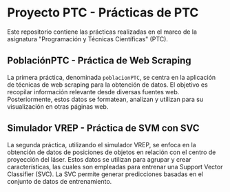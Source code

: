 # Proyecto PTC - Prácticas de PTC

Este repositorio contiene las prácticas realizadas en el marco de la asignatura "Programación y Técnicas Científicas" (PTC).

## PoblaciónPTC - Práctica de Web Scraping

La primera práctica, denominada `poblacionPTC`, se centra en la aplicación de técnicas de web scraping para la obtención de datos. El objetivo es recopilar información relevante desde diversas fuentes web. Posteriormente, estos datos se formatean, analizan y utilizan para su visualización en otras páginas web.

## Simulador VREP - Práctica de SVM con SVC

La segunda práctica, utilizando el simulador VREP, se enfoca en la obtención de datos de posiciones de objetos en relación con el centro de proyección del láser. Estos datos se utilizan para agrupar y crear características, las cuales son empleadas para entrenar una Support Vector Classifier (SVC). La SVC permite generar predicciones basadas en el conjunto de datos de entrenamiento.

